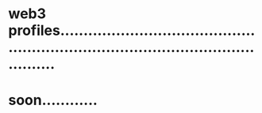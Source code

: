 # web3 profiles.........................................................................................................
# soon............
